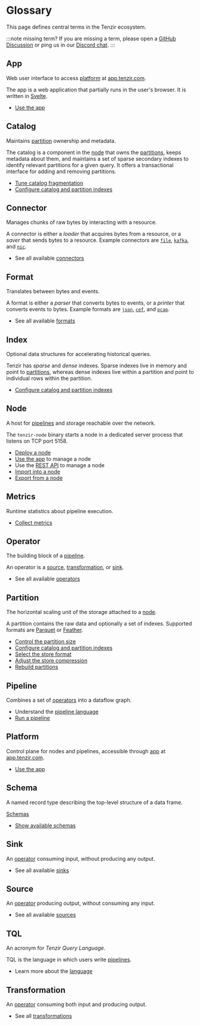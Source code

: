 # Glossary

<!--
This glossary adheres to the following template for defining terms:

    ## TERM

    Brief definition without using TERM.

    One additional paragraphs that provide additional information to
    understand TERM to its full extent. High-level only to understand the
    concept, without going into details, which should be links below this
    paragraph.

    - Link to relevant material
    - Other link to more information
    - ...

This convention is not enforced technically.
-->

This page defines central terms in the Tenzir ecosystem.

:::note missing term?
If you are missing a term, please open a [GitHub Discussion][new-discussion] or
ping us in our [Discord chat](/discord).
:::

[new-discussion]: https://github.com/orgs/tenzir/discussions/new?category=questions-answers

## App

Web user interface to access [platform](#platform) at
[app.tenzir.com](https://app.tenzir.com).

The app is a web application that partially runs in the user's browser. It is
written in [Svelte](https://svelte.dev/).

- [Use the app](./setup-guides/use-the-app/README.md)

## Catalog

Maintains [partition](#partition) ownership and metadata.

The catalog is a component in the [node](#node) that owns the
[partitions](#partition), keeps metadata about them, and maintains a set of
sparse secondary indexes to identify relevant partitions for a given query. It
offers a transactional interface for adding and removing partitions.

- [Tune catalog
  fragmentation](./setup-guides/tune-performance/README.md#tune-catalog-fragmentation)
- [Configure catalog and partition indexes](./setup-guides/tune-performance/README.md#configure-catalog-and-partition-indexes)

## Connector

Manages chunks of raw bytes by interacting with a resource.

A connector is either a *loader* that acquires bytes from a resource, or a
*saver* that sends bytes to a resource. Example connectors are
[`file`](./connectors/file.md), [`kafka`](./connectors/kafka.md), and
[`nic`](./connectors/nic.md).

- See all available [connectors](./connectors.md)

## Format

Translates between bytes and events.

A format is either a *parser* that converts bytes to events, or a *printer*
that converts events to bytes. Example formats are [`json`](./formats/json.md),
[`cef`](./formats/cef), and [`pcap`](./formats/pcap.md).

- See all available [formats](./formats.md)

## Index

Optional data structures for accelerating historical queries.

Tenzir has *sparse* and *dense* indexes. Sparse indexes live in memory and point
to [partitions](#partition), whereas dense indexes live within a partition and
point to individual rows within the partition.

- [Configure catalog and partition indexes](./setup-guides/tune-performance/README.md#configure-catalog-and-partition-indexes)

## Node

A host for [pipelines](#pipeline) and storage reachable over the network.

The `tenzir-node` binary starts a node in a dedicated server process that
listens on TCP port 5158.

- [Deploy a node](./setup-guides/deploy-a-node/README.md)
- [Use the app](./setup-guides/use-the-app/README.md) to manage a node
- Use the [REST API](./rest-api.md) to manage a node
- [Import into a node](./user-guides/import-into-a-node.md)
- [Export from a node](./user-guides/export-from-a-node.md)

## Metrics

Runtime statistics about pipeline execution.

- [Collect metrics](./setup-guides/collect-metrics.md)

## Operator

The building block of a [pipeline](#pipeline).

An operator is a [source](#source), [transformation](#transformation), or
[sink](#sink).

- See all available [operators](./operators.md)

## Partition

The horizontal scaling unit of the storage attached to a [node](#node).

A partition contains the raw data and optionally a set of indexes. Supported
formats are [Parquet](https://parquet.apache.org) or
[Feather](https://arrow.apache.org/docs/python/feather.html).

- [Control the partition size](./setup-guides/tune-performance/README.md#control-the-partition-size)
- [Configure catalog and partition indexes](./setup-guides/tune-performance/README.md#configure-catalog-and-partition-indexes)
- [Select the store format](./setup-guides/tune-performance/README.md#select-the-store-format)
- [Adjust the store
  compression](./setup-guides/tune-performance/README.md#adjust-the-store-compression)
- [Rebuild partitions](./setup-guides/tune-performance/README.md#rebuild-partitions)

## Pipeline

Combines a set of [operators](#operator) into a dataflow graph.

- Understand the [pipeline language](./language/pipelines.md)
- [Run a pipeline](./user-guides/run-a-pipeline/README.md)

## Platform

Control plane for nodes and pipelines, accessible through [app](#app) at
[app.tenzir.com](https://app.tenzir.com).

- [Use the app](./setup-guides/use-the-app/README.md)

## Schema

A named record type describing the top-level structure of a data frame.

[Schemas](./data-model/schemas.md)

- [Show available schemas](./user-guides/show-available-schemas.md)

## Sink

An [operator](#operator) consuming input, without producing any output.

- See all available [sinks](./operators/sinks/README.md)

## Source

An [operator](#operator) producing output, without consuming any input.

- See all available [sources](./operators/sources/README.md)

## TQL

An acronym for *Tenzir Query Language*.

TQL is the language in which users write [pipelines](#pipeline).

- Learn more about the [language](./language/pipelines.md)

## Transformation

An [operator](#operator) consuming both input and producing output.

- See all [transformations](./operators/transformations/README.md)
